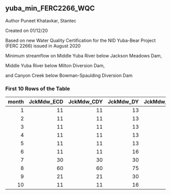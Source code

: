 ## yuba_min_FERC2266_WQC
Author Puneet Khatavkar, Stantec

Created on 01/12/20

Based on new Water Quality Certification for the NID Yuba-Bear Project (FERC 2266) issued in August 2020

Minimum streamflow on Middle Yuba River below Jackson Meadows Dam,

Middle Yuba River below Milton Diversion Dam,

and Canyon Creek below Bowman-Spaulding Diversion Dam

### First 10 Rows of the Table
|   month |   JckMdw_ECD |   JckMdw_CDY |   JckMdw_DY |   JckMdw_BNY |   JckMdw_NY |   JckMdw_Wet |   Milton_ECD |   Milton_CDY |   Milton_DY |   Milton_BNY |   Milton_NY |   Milton_Wet |   BowSpd_ECD |   BowSpd_CDY |   BowSpd_DY |   BowSpd_BNY |   BowSpd_NY |   BowSpd_Wet |   French_ECD |   French_CDY |   French_DY |   French_BNY |   French_NY |   French_Wet |   BSTrib_ECD |   BSTrib_CDY |   BSTrib_DY |   BSTrib_BNY |   BSTrib_NY |   BSTrib_Wet |   DutchFlt_ECD |   DutchFlt_CDY |   DutchFlt_DY |   DutchFlt_BNY |   DutchFlt_NY |   DutchFlt_Wet |
|--------:|-------------:|-------------:|------------:|-------------:|------------:|-------------:|-------------:|-------------:|------------:|-------------:|------------:|-------------:|-------------:|-------------:|------------:|-------------:|------------:|-------------:|-------------:|-------------:|------------:|-------------:|------------:|-------------:|-------------:|-------------:|------------:|-------------:|------------:|-------------:|---------------:|---------------:|--------------:|---------------:|--------------:|---------------:|
|       1 |           11 |           11 |          13 |           15 |          20 |           35 |            4 |            6 |           6 |           10 |          10 |           15 |            4 |            6 |          10 |           10 |          10 |           15 |            5 |            5 |           6 |            9 |           9 |            9 |          2.9 |          3.3 |         3.5 |            8 |          11 |           13 |              7 |              7 |             8 |             10 |            13 |             13 |
|       2 |           11 |           11 |          13 |           15 |          20 |           35 |            4 |            6 |           6 |           10 |          10 |           15 |            4 |            6 |          10 |           10 |          10 |           15 |            5 |            5 |           6 |            9 |           9 |            9 |          2.9 |          3.3 |         3.5 |            8 |          11 |           13 |              7 |              7 |             8 |             10 |            13 |             13 |
|       3 |           11 |           11 |          13 |           15 |          20 |           35 |            4 |            6 |           6 |           10 |          10 |           15 |            4 |            6 |          10 |           10 |          10 |           15 |            5 |            5 |           6 |            9 |           9 |            9 |          2.9 |          3.3 |         3.5 |            8 |          11 |           13 |              7 |              7 |             8 |             10 |            13 |             13 |
|       4 |           11 |           11 |          13 |           15 |          20 |           35 |            4 |            6 |           6 |           10 |          10 |           15 |            4 |            6 |          10 |           10 |          10 |           20 |            5 |            5 |           6 |            9 |           9 |            9 |          2.9 |          3.3 |         3.5 |            8 |          11 |           13 |              7 |              7 |             8 |             10 |            13 |             13 |
|       5 |           11 |           11 |          13 |           15 |          25 |           40 |            4 |            6 |           6 |           10 |          15 |           15 |            4 |            6 |          10 |           15 |          20 |           25 |            5 |            5 |           6 |            9 |          14 |           18 |          2.9 |          3.3 |         3.5 |            8 |          11 |           13 |             10 |             10 |            15 |             20 |            22 |             30 |
|       6 |           11 |           11 |          16 |           25 |          35 |           60 |            4 |            6 |           6 |           20 |          25 |           30 |            4 |            6 |          10 |           15 |          20 |           25 |            5 |            5 |           6 |            9 |          14 |           18 |          2.9 |          3.3 |         3.5 |           12 |          15 |           15 |             15 |             15 |            20 |             25 |            30 |             40 |
|       7 |           30 |           30 |          30 |           50 |          60 |          100 |            6 |           10 |          15 |           30 |          35 |           40 |            6 |           13 |          15 |           30 |          35 |           40 |            5 |            5 |           6 |            9 |          14 |           18 |         10.9 |         11.3 |        11.5 |           19 |          25 |           25 |             20 |             20 |            25 |             30 |            35 |             45 |
|       8 |           60 |           60 |          75 |           90 |         110 |          120 |            6 |           20 |          30 |           50 |          60 |           70 |            6 |           15 |          20 |           40 |          50 |           60 |            5 |            5 |           6 |            9 |          14 |           18 |         13.4 |         13.8 |        16.5 |           24 |          36 |           36 |             15 |             15 |            20 |             25 |            30 |             40 |
|       9 |           21 |           21 |          30 |           50 |          75 |          100 |            6 |           15 |          20 |           30 |          35 |           40 |            6 |           13 |          15 |           30 |          35 |           40 |            5 |            5 |           6 |            9 |          14 |           18 |          4.9 |          5.3 |        11.5 |           19 |          25 |           30 |             10 |             10 |            15 |             20 |            22 |             30 |
|      10 |           11 |           11 |          16 |           25 |          35 |           60 |            4 |            6 |          10 |           15 |          20 |           20 |            4 |           10 |          15 |           15 |          25 |           30 |            5 |            5 |           6 |            9 |          14 |           18 |          2.9 |          3.3 |         3.5 |           10 |          13 |           15 |             10 |             10 |            10 |             10 |            12 |             15 |